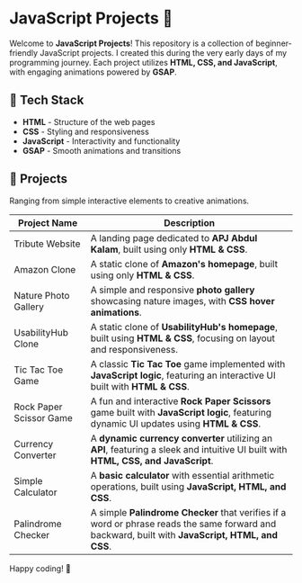 <!-- @format -->

# JavaScript Projects 🚀

Welcome to **JavaScript Projects**! This repository is a collection of beginner-friendly JavaScript projects. I created this during the very early days of my programming journey. Each project utilizes **HTML, CSS, and JavaScript**, with engaging animations powered by **GSAP**.

## 📌 Tech Stack

- **HTML** - Structure of the web pages
- **CSS** - Styling and responsiveness
- **JavaScript** - Interactivity and functionality
- **GSAP** - Smooth animations and transitions

## 📁 Projects

Ranging from simple interactive elements to creative animations.

| Project Name            | Description                                                                                                                                      |
| ----------------------- | ------------------------------------------------------------------------------------------------------------------------------------------------ |
| Tribute Website         | A landing page dedicated to **APJ Abdul Kalam**, built using only **HTML & CSS**.                                                                |
| Amazon Clone            | A static clone of **Amazon's homepage**, built using only **HTML & CSS**.                                                                        |
| Nature Photo Gallery    | A simple and responsive **photo gallery** showcasing nature images, with **CSS hover animations**.                                               |
| UsabilityHub Clone      | A static clone of **UsabilityHub's homepage**, built using **HTML & CSS**, focusing on layout and responsiveness.                                |
| Tic Tac Toe Game        | A classic **Tic Tac Toe** game implemented with **JavaScript logic**, featuring an interactive UI built with **HTML & CSS**.                     |
| Rock Paper Scissor Game | A fun and interactive **Rock Paper Scissors** game built with **JavaScript logic**, featuring dynamic UI updates using **HTML & CSS**.           |
| Currency Converter      | A **dynamic currency converter** utilizing an **API**, featuring a sleek and intuitive UI built with **HTML, CSS, and JavaScript**.              |
| Simple Calculator       | A **basic calculator** with essential arithmetic operations, built using **JavaScript, HTML, and CSS**.                                          |
| Palindrome Checker      | A simple **Palindrome Checker** that verifies if a word or phrase reads the same forward and backward, built with **JavaScript, HTML, and CSS**. |

Happy coding! 🚀
